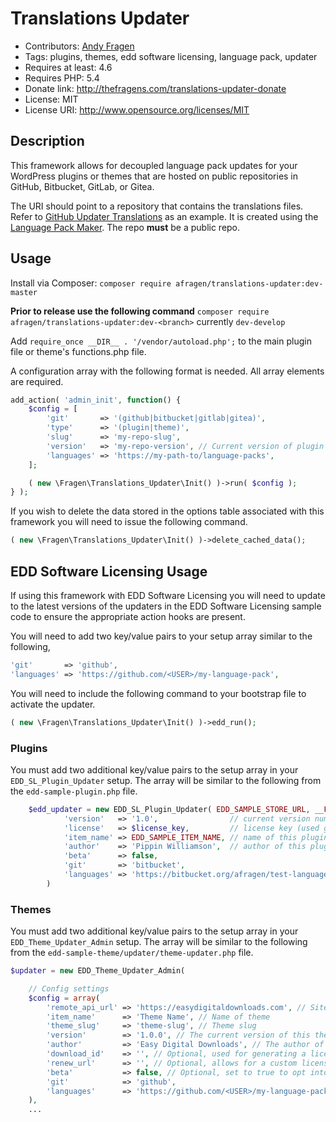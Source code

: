 
# Translations Updater

* Contributors: [Andy Fragen](https://github.com/afragen)
* Tags: plugins, themes, edd software licensing, language pack, updater
* Requires at least: 4.6
* Requires PHP: 5.4
* Donate link: <http://thefragens.com/translations-updater-donate>
* License: MIT
* License URI: <http://www.opensource.org/licenses/MIT>

## Description

This framework allows for decoupled language pack updates for your WordPress plugins or themes that are hosted on public repositories in GitHub, Bitbucket, GitLab, or Gitea.

 The URI should point to a repository that contains the translations files. Refer to [GitHub Updater Translations](https://github.com/afragen/github-updater-translations) as an example. It is created using the [Language Pack Maker](https://github.com/afragen/language-pack-maker). The repo **must** be a public repo.

## Usage

Install via Composer: `composer require afragen/translations-updater:dev-master`

**Prior to release use the following command**
`composer require afragen/translations-updater:dev-<branch>` currently `dev-develop`

Add `require_once __DIR__ . '/vendor/autoload.php';` to the main plugin file or theme's functions.php file.

A configuration array with the following format is needed. All array elements are required.

```php
add_action( 'admin_init', function() {
	$config = [
		'git'       => '(github|bitbucket|gitlab|gitea)',
		'type'      => '(plugin|theme)',
		'slug'      => 'my-repo-slug',
		'version'   => 'my-repo-version', // Current version of plugin|theme.
		'languages' => 'https://my-path-to/language-packs',
	];

	( new \Fragen\Translations_Updater\Init() )->run( $config );
} );
```

If you wish to delete the data stored in the options table associated with this framework you will need to issue the following command.

```php
( new \Fragen\Translations_Updater\Init() )->delete_cached_data();
```

## EDD Software Licensing Usage

If using this framework with EDD Software Licensing you will need to update to the latest versions of the updaters in the EDD Software Licensing sample code to ensure the appropriate action hooks are present.

You will need to add two key/value pairs to your setup array similar to the following,
```php
'git'       => 'github',
'languages' => 'https://github.com/<USER>/my-language-pack',
```

You will need to include the following command to your bootstrap file to activate the updater.

```php
( new \Fragen\Translations_Updater\Init() )->edd_run();
```

### Plugins

You must add two additional key/value pairs to the setup array in your `EDD_SL_Plugin_Updater` setup. The array will be similar to the following from the `edd-sample-plugin.php` file.

```php
	$edd_updater = new EDD_SL_Plugin_Updater( EDD_SAMPLE_STORE_URL, __FILE__, array(
			'version'   => '1.0',                // current version number
			'license'   => $license_key,         // license key (used get_option above to retrieve from DB)
			'item_name' => EDD_SAMPLE_ITEM_NAME, // name of this plugin
			'author'    => 'Pippin Williamson',  // author of this plugin
			'beta'      => false,
			'git'       => 'bitbucket',
			'languages' => 'https://bitbucket.org/afragen/test-language-pack',
		)
```

### Themes

You must add two additional key/value pairs to the setup array in your `EDD_Theme_Updater_Admin` setup. The array will be similar to the following from the `edd-sample-theme/updater/theme-updater.php` file.

```php
$updater = new EDD_Theme_Updater_Admin(

	// Config settings
	$config = array(
		'remote_api_url' => 'https://easydigitaldownloads.com', // Site where EDD is hosted
		'item_name'      => 'Theme Name', // Name of theme
		'theme_slug'     => 'theme-slug', // Theme slug
		'version'        => '1.0.0', // The current version of this theme
		'author'         => 'Easy Digital Downloads', // The author of this theme
		'download_id'    => '', // Optional, used for generating a license renewal link
		'renew_url'      => '', // Optional, allows for a custom license renewal link
		'beta'           => false, // Optional, set to true to opt into beta versions
		'git'            => 'github',
		'languages'      => 'https://github.com/<USER>/my-language-pack',
	),
	...
```
